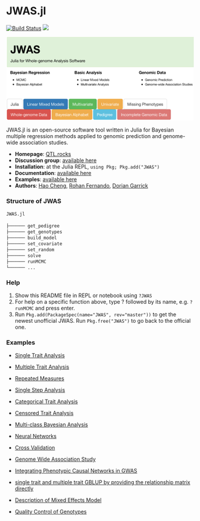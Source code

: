 # JWAS.jl

[![Build Status](https://travis-ci.com/reworkhow/JWAS.jl.svg?branch=master)](https://travis-ci.org/reworkhow/JWAS.jl)
[![](https://img.shields.io/badge/docs-latest-blue.svg)](https://reworkhow.github.io/JWAS.jl/latest)
<!---[![](https://img.shields.io/badge/docs-stable-blue.svg)](https://reworkhow.github.io/JWAS.jl/stable)--->

![JWAS](docs/src/assets/JWAS.png)

JWAS.jl is an open-source software tool written in Julia for Bayesian multiple regression methods applied to genomic prediction and genome-wide association studies.

* **Homepage**: [QTL.rocks](https://QTL.rocks)
* **Discussion group**: [available here](https://groups.io/g/qtlrocks)
* **Installation**: at the Julia REPL, `using Pkg; Pkg.add("JWAS")`
* **Documentation**: [available here](http://reworkhow.github.io/JWAS.jl/latest/)
* **Examples**: [available here](https://github.com/reworkhow/JWAS.jl/wiki)
* **Authors**: [Hao Cheng](http://qtl.rocks/chenglab.html), [Rohan Fernando](http://www.ans.iastate.edu/people/rohan-fernando), [Dorian Garrick](http://www.massey.ac.nz/massey/expertise/profile.cfm?stref=600130)



### Structure of JWAS

```
JWAS.jl

├────── get_pedigree
├────── get_genotypes
├────── build_model
├────── set_covariate
├────── set_random
├────── solve
├────── runMCMC
└────── ...
```

### Help

1. Show this README file in REPL or notebook using `?JWAS`
2. For help on a specific function above, type ? followed by its name, e.g. `?runMCMC` and press enter.
3. Run `Pkg.add(PackageSpec(name="JWAS", rev="master"))` to get the newest unofficial JWAS. Run `Pkg.free("JWAS")` to go back to the official one.

### Examples

 * [Single Trait Analysis](https://github.com/reworkhow/JWAS.jl/wiki/Single-Trait-Analysis)

 * [Multiple Trait Analysis](https://github.com/reworkhow/JWAS.jl/wiki/Multiple-Trait-Analysis)

 * [Repeated Measures](https://github.com/reworkhow/JWAS.jl/wiki/Repeated-Measures)

 * [Single Step Analysis](https://github.com/reworkhow/JWAS.jl/wiki/Single-Step-Analysis)

 * [Categorical Trait Analysis](https://github.com/reworkhow/JWAS.jl/wiki/Categorical-Trait-Analysis)

 * [Censored Trait Analysis](https://github.com/reworkhow/JWAS.jl/wiki/Censored-Trait-Analysis)

 * [Multi-class Bayesian Analysis](https://github.com/reworkhow/JWAS.jl/wiki/Multiclass-Bayesian-analysis)

 * [Neural Networks](https://github.com/reworkhow/JWAS.jl/wiki/Neural-Networks)

 * [Cross Validation](https://github.com/reworkhow/JWAS.jl/wiki/Cross-Validation)	

 * [Genome Wide Association Study](https://github.com/reworkhow/JWAS.jl/wiki/GWAS)	

 * [Integrating Phenotypic Causal Networks in GWAS](https://github.com/reworkhow/JWAS.jl/wiki/Integrating-Phenotypic-Causal-Networks-in-GWAS)

 * [single trait and multiple trait GBLUP by providing the relationship matrix directly](https://github.com/reworkhow/JWAS.jl/wiki/single-trait-and-multiple-trait-GBLUP-by-providing-the-relationship-matrix-directly)

 * [Description of Mixed Effects Model](https://github.com/reworkhow/JWAS.jl/wiki/Description-of-Mixed-Effects-Model)

 * [Quality Control of Genotypes](https://github.com/reworkhow/JWAS.jl/wiki/Quality-Control-of-Genotypes)
